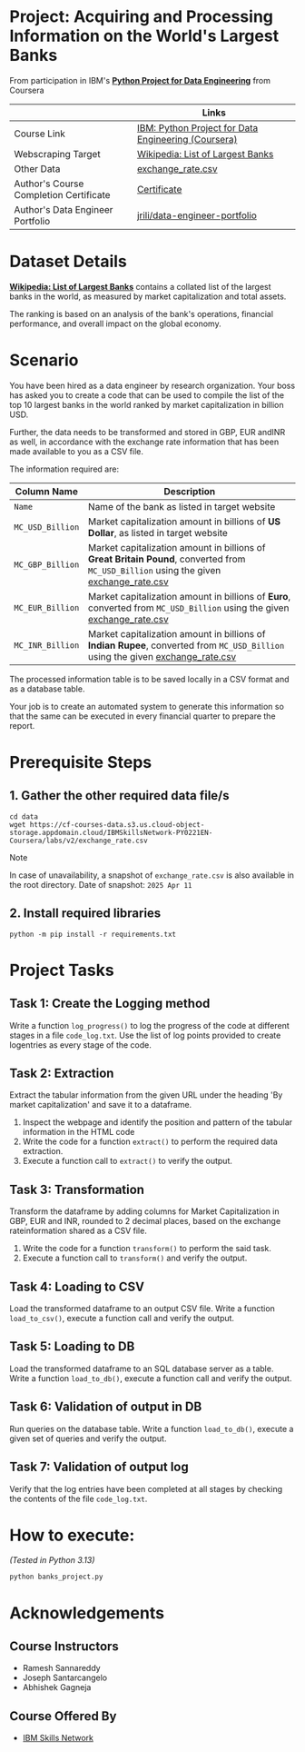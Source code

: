 # Project: Acquiring and Processing Information on the World's Largest Banks
From participation in IBM's **[Python Project for Data Engineering](https://www.coursera.org/learn/python-project-for-data-engineering)** from Coursera


|            | Links|
| ---------- | -----|
|Course Link | [IBM: Python Project for Data Engineering (Coursera)](https://www.coursera.org/learn/python-project-for-data-engineering) |
| Webscraping Target | [Wikipedia: List of Largest Banks](https://web.archive.org/web/20230908091635%20/https://en.wikipedia.org/wiki/List_of_largest_banks) |
| Other Data | [exchange_rate.csv](https://cf-courses-data.s3.us.cloud-object-storage.appdomain.cloud/IBMSkillsNetwork-PY0221EN-Coursera/labs/v2/exchange_rate.csv) |
| Author's Course Completion Certificate|[Certificate](https://www.coursera.org/account/accomplishments/verify/TFH7N05KO7D3) |
| Author's Data Engineer Portfolio | [jrili/data-engineer-portfolio](https://github.com/jrili/data-engineer-portfolio) |

# Dataset Details
**[Wikipedia: List of Largest Banks](https://web.archive.org/web/20230908091635%20/https://en.wikipedia.org/wiki/List_of_largest_banks)** contains a collated list of the largest banks in the world, as measured by market capitalization and total assets.

The ranking is based on an analysis of the bank's operations, financial performance, and overall impact on the global economy.

# Scenario
You have been hired as a data engineer by research organization. Your boss has asked you to create a code that can be used to compile the list of the top 10 largest banks in the world ranked by market capitalization in billion USD.

Further, the data needs to be transformed and stored in GBP, EUR andINR as well, in accordance with the exchange rate information that has been made available to you as a CSV file.

The information required are:

| Column Name | Description |
| ----------- | ----------- |
| `Name` | Name of the bank as listed in target website|
| `MC_USD_Billion` | Market capitalization amount in billions of **US Dollar**, as listed in target website |
| `MC_GBP_Billion` | Market capitalization amount in billions of **Great Britain Pound**, converted from `MC_USD_Billion` using the given [exchange_rate.csv](https://cf-courses-data.s3.us.cloud-object-storage.appdomain.cloud/IBMSkillsNetwork-PY0221EN-Coursera/labs/v2/exchange_rate.csv) |
| `MC_EUR_Billion` | Market capitalization amount in billions of **Euro**, converted from `MC_USD_Billion` using the given [exchange_rate.csv](https://cf-courses-data.s3.us.cloud-object-storage.appdomain.cloud/IBMSkillsNetwork-PY0221EN-Coursera/labs/v2/exchange_rate.csv) |
| `MC_INR_Billion` | Market capitalization amount in billions of **Indian Rupee**, converted from `MC_USD_Billion` using the given [exchange_rate.csv](https://cf-courses-data.s3.us.cloud-object-storage.appdomain.cloud/IBMSkillsNetwork-PY0221EN-Coursera/labs/v2/exchange_rate.csv) |

The processed information table is to be saved locally in a CSV format and as a database table.

Your job is to create an automated system to generate this information so that the same can be executed in every financial quarter to prepare the report.

# Prerequisite Steps
## 1. Gather the other required data file/s
```
cd data
wget https://cf-courses-data.s3.us.cloud-object-storage.appdomain.cloud/IBMSkillsNetwork-PY0221EN-Coursera/labs/v2/exchange_rate.csv
```

> [!NOTE]
> In case of unavailability, a snapshot of `exchange_rate.csv` is also available in the root directory.
> Date of snapshot: `2025 Apr 11`

## 2. Install required libraries
```
python -m pip install -r requirements.txt
```

# Project Tasks
## Task 1: Create the Logging method
Write a function `log_progress()` to log the progress of the code at different stages in a file
`code_log.txt`. Use the list of log points provided to create logentries as every stage of the code.

## Task 2: Extraction
Extract the tabular information from the given URL under the heading 'By market capitalization' and save it to a dataframe.

1. Inspect the webpage and identify the position and pattern of the tabular information in the HTML code
2. Write the code for a function `extract()` to perform the required data extraction.
3. Execute a function call to `extract()` to verify the output.

## Task 3: Transformation
Transform the dataframe by adding columns for Market Capitalization in GBP, EUR and INR, rounded to 2 decimal places, based on the exchange rateinformation shared as a CSV file.
1. Write the code for a function `transform()` to perform the said task.
2. Execute a function call to `transform()` and verify the output.

## Task 4: Loading to CSV
Load the transformed dataframe to an output CSV file. Write a function `load_to_csv()`, execute a function call and verify the output.

## Task 5: Loading to DB
Load the transformed dataframe to an SQL database server as a table. Write a function `load_to_db()`, execute a function call and verify the output.

## Task 6: Validation of output in DB
Run queries on the database table. Write a function `load_to_db()`, execute a given set of queries and verify the output.

## Task 7: Validation of output log
Verify that the log entries have been completed at all stages by checking the contents of the file
`code_log.txt`.

# How to execute:
_(Tested in Python 3.13)_
```
python banks_project.py
```
<!-- _Also available with sample outputs and explanations in notebook: [etl_car_dealership.ipynb](https://github.com/jrili/ibm-etl-car-dealership/blob/master/etl_car_dealership.ipynb)_ -->


# Acknowledgements
## Course Instructors
- Ramesh Sannareddy
- Joseph Santarcangelo
- Abhishek Gagneja
## Course Offered By
* [IBM Skills Network](https://www.coursera.org/partners/ibm-skills-network)
